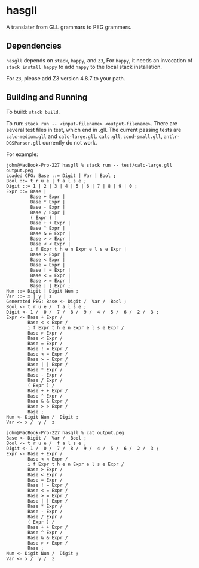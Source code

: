 # hasgll
A translater from GLL grammars to PEG grammers. 

## Dependencies
`hasgll` depends on `stack`, `happy`, and `Z3`, For `happy`, it needs an invocation of `stack install happy` to add
`happy` to the local stack installation.

For `Z3`, please add Z3 version 4.8.7 to your path.

## Building and Running

To build: `stack build`.

To run: `stack run -- <input-filename> <output-filename>`. There are several test files in test, which end in .gll.
The current passing tests are `calc-medium.gll` and `calc-large.gll`. 
`calc.gll`, `cond-small.gll`, `antlr-DGSParser.gll` currently do not work.

For example:

```
john@MacBook-Pro-227 hasgll % stack run -- test/calc-large.gll output.peg
Loaded CFG: Base ::= Digit | Var | Bool ;
Bool ::= t r u e | f a l s e ;
Digit ::= 1 | 2 | 3 | 4 | 5 | 6 | 7 | 8 | 9 | 0 ;
Expr ::= Base |
         Base + Expr |
         Base * Expr |
         Base - Expr |
         Base / Expr |
         ( Expr ) |
         Base + + Expr |
         Base ^ Expr |
         Base & & Expr |
         Base > > Expr |
         Base < < Expr |
         i f Expr t h e n Expr e l s e Expr |
         Base > Expr |
         Base < Expr |
         Base = Expr |
         Base ! = Expr |
         Base < = Expr |
         Base > = Expr |
         Base | | Expr ;
Num ::= Digit | Digit Num ;
Var ::= x | y | z
Generated PEG: Base <- Digit /  Var /  Bool ;
Bool <- t r u e /  f a l s e ;
Digit <- 1 /  0 /  7 /  8 /  9 /  4 /  5 /  6 /  2 /  3 ;
Expr <- Base + Expr / 
        Base < < Expr / 
        i f Expr t h e n Expr e l s e Expr / 
        Base > Expr / 
        Base < Expr / 
        Base = Expr / 
        Base ! = Expr / 
        Base < = Expr / 
        Base > = Expr / 
        Base | | Expr / 
        Base * Expr / 
        Base - Expr / 
        Base / Expr / 
        ( Expr ) / 
        Base + + Expr / 
        Base ^ Expr / 
        Base & & Expr / 
        Base > > Expr / 
        Base ;
Num <- Digit Num /  Digit ;
Var <- x /  y /  z

john@MacBook-Pro-227 hasgll % cat output.peg
Base <- Digit /  Var /  Bool ;
Bool <- t r u e /  f a l s e ;
Digit <- 1 /  0 /  7 /  8 /  9 /  4 /  5 /  6 /  2 /  3 ;
Expr <- Base + Expr / 
        Base < < Expr / 
        i f Expr t h e n Expr e l s e Expr / 
        Base > Expr / 
        Base < Expr / 
        Base = Expr / 
        Base ! = Expr / 
        Base < = Expr / 
        Base > = Expr / 
        Base | | Expr / 
        Base * Expr / 
        Base - Expr / 
        Base / Expr / 
        ( Expr ) / 
        Base + + Expr / 
        Base ^ Expr / 
        Base & & Expr / 
        Base > > Expr / 
        Base ;
Num <- Digit Num /  Digit ;
Var <- x /  y /  z

```
